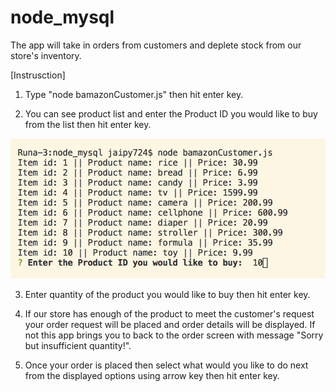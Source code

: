 # node_mysql
The app will take in orders from customers and deplete stock from our store's inventory. 

[Instrusction]

1. Type "node bamazonCustomer.js" then hit enter key.

2. You can see product list and enter the Product ID you would like to buy from the list then hit enter key.

![image](https://github.com/pikopiri127/node_mysql/blob/master/images/1.png)

3. Enter quantity of the product you would like to buy then hit enter key.

4. If our store has enough of the product to meet the customer's request your order request will be placed and order details will be displayed.
   If not this app brings you to back to the order screen with message "Sorry but insufficient quantity!". 
   
5. Once your order is placed then select what would you like to do next from the displayed options using arrow key then hit enter key.
